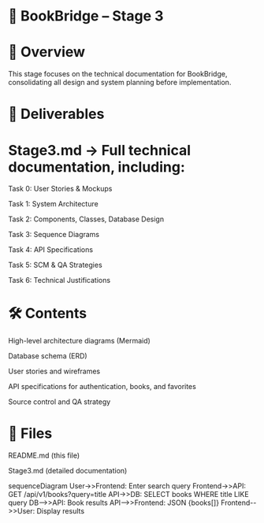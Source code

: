 # 📖 BookBridge – Stage 3
# 📌 Overview

This stage focuses on the technical documentation for BookBridge, consolidating all design and system planning before implementation.

# 📂 Deliverables

# Stage3.md → Full technical documentation, including:

Task 0: User Stories & Mockups

Task 1: System Architecture

Task 2: Components, Classes, Database Design

Task 3: Sequence Diagrams

Task 4: API Specifications

Task 5: SCM & QA Strategies

Task 6: Technical Justifications

# 🛠 Contents

High-level architecture diagrams (Mermaid)

Database schema (ERD)

User stories and wireframes

API specifications for authentication, books, and favorites

Source control and QA strategy

# 📎 Files

README.md (this file)

Stage3.md (detailed documentation)


sequenceDiagram
  User->>Frontend: Enter search query
  Frontend->>API: GET /api/v1/books?query=title
  API->>DB: SELECT books WHERE title LIKE query
  DB-->>API: Book results
  API-->>Frontend: JSON {books[]}
  Frontend-->>User: Display results
